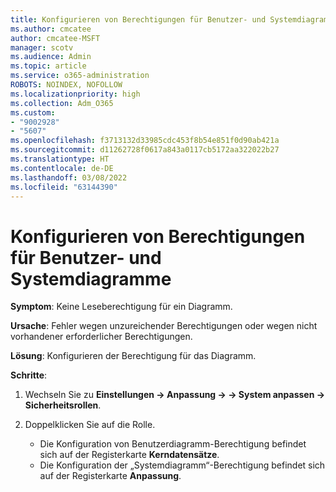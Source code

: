 ```yaml
---
title: Konfigurieren von Berechtigungen für Benutzer- und Systemdiagramme
ms.author: cmcatee
author: cmcatee-MSFT
manager: scotv
ms.audience: Admin
ms.topic: article
ms.service: o365-administration
ROBOTS: NOINDEX, NOFOLLOW
ms.localizationpriority: high
ms.collection: Adm_O365
ms.custom:
- "9002928"
- "5607"
ms.openlocfilehash: f3713132d33985cdc453f8b54e851f0d90ab421a
ms.sourcegitcommit: d11262728f0617a843a0117cb5172aa322022b27
ms.translationtype: HT
ms.contentlocale: de-DE
ms.lasthandoff: 03/08/2022
ms.locfileid: "63144390"
---
```

# <a name="configure-privilege-for-user-and-system-chart"></a>Konfigurieren von Berechtigungen für Benutzer- und Systemdiagramme

**Symptom**: Keine Leseberechtigung für ein Diagramm.

**Ursache**: Fehler wegen unzureichender Berechtigungen oder wegen nicht vorhandener erforderlicher Berechtigungen.

**Lösung**: Konfigurieren der Berechtigung für das Diagramm.

**Schritte**:

1. Wechseln Sie zu **Einstellungen -> Anpassung -> -> System anpassen -> Sicherheitsrollen**.

2. Doppelklicken Sie auf die Rolle.

    - Die Konfiguration von Benutzerdiagramm-Berechtigung befindet sich auf der Registerkarte **Kerndatensätze**.
    - Die Konfiguration der „Systemdiagramm“-Berechtigung befindet sich auf der Registerkarte **Anpassung**.
